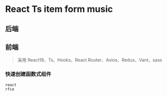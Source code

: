 # React Ts item form music
## 后端

## 前端
> 采用 React18、Ts、Hooks、React Router、Axios、Redux、Vant、sass
### 快速创建函数式组件
```
react
rfce

```

